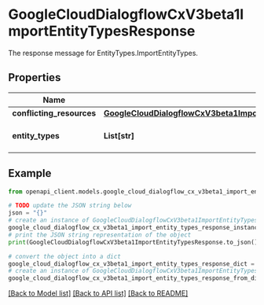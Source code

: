 # GoogleCloudDialogflowCxV3beta1ImportEntityTypesResponse

The response message for EntityTypes.ImportEntityTypes.

## Properties

Name | Type | Description | Notes
------------ | ------------- | ------------- | -------------
**conflicting_resources** | [**GoogleCloudDialogflowCxV3beta1ImportEntityTypesResponseConflictingResources**](GoogleCloudDialogflowCxV3beta1ImportEntityTypesResponseConflictingResources.md) |  | [optional] 
**entity_types** | **List[str]** | The unique identifier of the imported entity types. Format: &#x60;projects//locations//agents//entity_types/&#x60;. | [optional] 

## Example

```python
from openapi_client.models.google_cloud_dialogflow_cx_v3beta1_import_entity_types_response import GoogleCloudDialogflowCxV3beta1ImportEntityTypesResponse

# TODO update the JSON string below
json = "{}"
# create an instance of GoogleCloudDialogflowCxV3beta1ImportEntityTypesResponse from a JSON string
google_cloud_dialogflow_cx_v3beta1_import_entity_types_response_instance = GoogleCloudDialogflowCxV3beta1ImportEntityTypesResponse.from_json(json)
# print the JSON string representation of the object
print(GoogleCloudDialogflowCxV3beta1ImportEntityTypesResponse.to_json())

# convert the object into a dict
google_cloud_dialogflow_cx_v3beta1_import_entity_types_response_dict = google_cloud_dialogflow_cx_v3beta1_import_entity_types_response_instance.to_dict()
# create an instance of GoogleCloudDialogflowCxV3beta1ImportEntityTypesResponse from a dict
google_cloud_dialogflow_cx_v3beta1_import_entity_types_response_from_dict = GoogleCloudDialogflowCxV3beta1ImportEntityTypesResponse.from_dict(google_cloud_dialogflow_cx_v3beta1_import_entity_types_response_dict)
```
[[Back to Model list]](../README.md#documentation-for-models) [[Back to API list]](../README.md#documentation-for-api-endpoints) [[Back to README]](../README.md)



